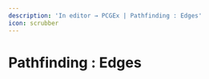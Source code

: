 ```yaml
---
description: 'In editor → PCGEx | Pathfinding : Edges'
icon: scrubber
---
```


# Pathfinding : Edges

